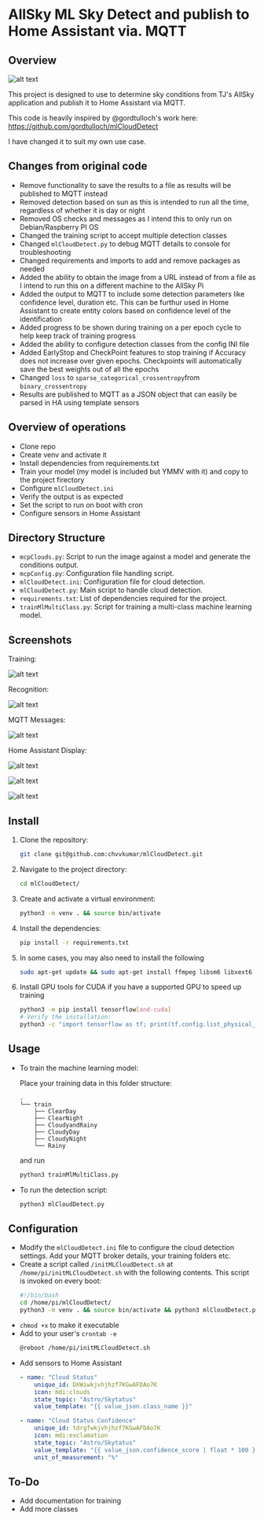 # AllSky ML Sky Detect and publish to Home Assistant via. MQTT

## Overview

![alt text](/images/image.png)

This project is designed to use to determine sky conditions from TJ's AllSky application and publish it to Home Assistant via MQTT. 

This code is heavily inspired by @gordtulloch's work here:
https://github.com/gordtulloch/mlCloudDetect

I have changed it to suit my own use case.

## Changes from original code
- Remove functionality to save the results to a file as results will be published to MQTT instead
- Removed detection based on sun as this is intended to run all the time, regardless of whether it is day or night
- Removed OS checks and messages as I intend this to only run on Debian/Raspberry PI OS
- Changed the training script to accept multiple detection classes
- Changed `mlCloudDetect.py` to debug MQTT details to console for troubleshooting
- Changed requirements and imports to add and remove packages as needed
- Added the ability to obtain the image from a URL instead of from a file as I intend to run this on a different machine to the AllSky Pi
- Added the output to MQTT to include some detection parameters like confidence level, duration etc. This can be furthur used in Home Assistant to create entity colors based on confidence level of the identification
- Added progress to be shown during training on a per epoch cycle to help keep track of  training progress
- Added the ability to configure detection classes from the config INI file
- Added EarlyStop and CheckPoint features to stop training if Accuracy does not increase over given epochs. Checkpoints will automatically save the best weights out of all the epochs
- Changed `loss` to `sparse_categorical_crossentropy`from `binary_crossentropy`
- Results are published to MQTT as a JSON object that can easily be parsed in HA using template sensors

## Overview of operations

- Clone repo
- Create venv and activate it
- Install dependencies from requirements.txt
- Train your model (my model is included but YMMV with it) and copy to the project firectory
- Configure `mlCloudDetect.ini`
- Verify the output is as expected
- Set the script to run on boot with cron
- Configure sensors in Home Assistant


## Directory Structure

- `mcpClouds.py`: Script to run the image against a model and generate the conditions output.
- `mcpConfig.py`: Configuration file handling script.
- `mlCloudDetect.ini`: Configuration file for cloud detection.
- `mlCloudDetect.py`: Main script to handle cloud detection.
- `requirements.txt`: List of dependencies required for the project.
- `trainMlMultiClass.py`: Script for training a multi-class machine learning model.

## Screenshots

Training:

![alt text](/images/training.png)

Recognition:

![alt text](/images/recognition.png)

MQTT Messages:

![alt text](/images/mqtt.png)

Home Assistant Display:

![alt text](/images/dash1.png)

![alt text](/images/dash2.png)

![alt text](/images/dashboard.png)


## Install

1. Clone the repository:
    ```sh
    git clone git@github.com:chvvkumar/mlCloudDetect.git
    ```
2. Navigate to the project directory:
    ```sh
    cd mlCloudDetect/
    ```
3. Create and activate a virtual environment:
    ```sh
    python3 -m venv . && source bin/activate
    ```
4. Install the dependencies:
    ```sh
    pip install -r requirements.txt
    ```
5. In some cases, you may also need to install the following 
    ```sh
    sudo apt-get update && sudo apt-get install ffmpeg libsm6 libxext6
    ```
6. Install GPU tools for CUDA if you have a supported GPU to speed up training
    ```sh
    python3 -m pip install tensorflow[and-cuda]
    # Verify the installation:
    python3 -c "import tensorflow as tf; print(tf.config.list_physical_devices('GPU'))"
    ```

## Usage

- To train the machine learning model:

    Place your training data in this folder structure:
    ```
    .
    └── train
        ├── ClearDay
        ├── ClearNight
        ├── CloudyandRainy
        ├── CloudyDay
        ├── CloudyNight
        └── Rainy
    ```
    and run
    ```sh
    python3 trainMlMultiClass.py
    ```
- To run the detection script:
    ```sh
    python3 mlCloudDetect.py
    ```
## Configuration

- Modify the `mlCloudDetect.ini` file to configure the cloud detection settings. Add your MQTT broker details, your training folders etc.
- Create a script called `/initMLCloudDetect.sh` at `/home/pi/initMLCloudDetect.sh` with the following contents. This script is invoked on every boot:
    ```sh
    #!/bin/bash
    cd /home/pi/mlCloudDetect/
    python3 -m venv . && source bin/activate && python3 mlCloudDetect.py
    ```
- `chmod +x` to make it executable
- Add to your user's `crontab -e`
    ```sh
    @reboot /home/pi/initMLCloudDetect.sh
    ```
- Add sensors to Home Assistant
    ```yaml
    - name: "Cloud Status"
        unique_id: DXWiwkjvhjhzf7KGwAFDAo7K
        icon: mdi:clouds
        state_topic: "Astro/Skytatus"
        value_template: "{{ value_json.class_name }}"

    - name: "Cloud Status Confidence"
        unique_id: tdrgfwkjvhjhzf7KGwAFDAo7K
        icon: mdi:exclamation
        state_topic: "Astro/Skytatus"
        value_template: "{{ value_json.confidence_score | float * 100 }}"
        unit_of_measurement: "%"
    ```
## To-Do

- Add documentation for training
- Add more classes